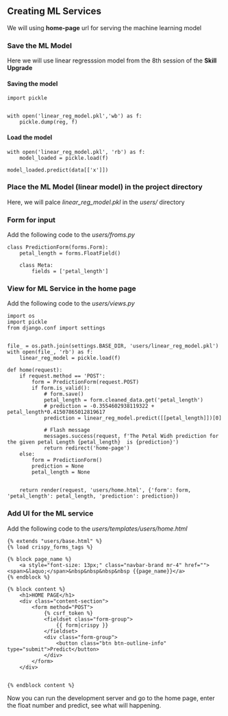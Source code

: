 ## Creating ML Services
We will using **home-page** url for serving the machine learning model

### Save the ML Model
Here we will use linear regresssion model from the 8th session of the **Skill Upgrade** 

#### Saving the model
	import pickle


	with open('linear_reg_model.pkl','wb') as f:
	    pickle.dump(reg, f)

#### Load the model
	with open('linear_reg_model.pkl', 'rb') as f:
	    model_loaded = pickle.load(f)

	model_loaded.predict(data[['x']])

### Place the ML Model (linear model) in the project directory
Here, we will palce *linear_reg_model.pkl* in the *users/* directory

### Form for input
Add the following code to the *users/froms.py*

	class PredictionForm(forms.Form):
		petal_length = forms.FloatField()

		class Meta:
			fields = ['petal_length']


### View for ML Service in the home page
Add the following code to the *users/views.py*

	import os
	import pickle
	from django.conf import settings


	file_ = os.path.join(settings.BASE_DIR, 'users/linear_reg_model.pkl')
	with open(file_, 'rb') as f:
	    linear_reg_model = pickle.load(f)

	def home(request):
		if request.method == 'POST':
			form = PredictionForm(request.POST)
			if form.is_valid():
				# form.save()
				petal_length = form.cleaned_data.get('petal_length')
				# prediction = -0.3554602938119322 + petal_length*0.41507865012819617
				prediction = linear_reg_model.predict([[petal_length]])[0]

				# Flash message
				messages.success(request, f'The Petal Widh prediction for the given petal Length {petal_length}  is {prediction}')
				return redirect('home-page')
		else:
			form = PredictionForm()
			prediction = None
			petal_length = None


		return render(request, 'users/home.html', {'form': form, 'petal_length': petal_length, 'prediction': prediction})

### Add UI for the ML service
Add the following code to the *users/templates/users/home.html*

	{% extends "users/base.html" %}
	{% load crispy_forms_tags %}

	{% block page_name %}
		<a style="font-size: 13px;" class="navbar-brand mr-4" href=""><span>&laquo;</span>&nbsp&nbsp&nbsp&nbsp {{page_name}}</a>
	{% endblock %}

	{% block content %}
		<h1>HOME PAGE</h1>
		<div class="content-section">
			<form method="POST">
				{% csrf_token %}
				<fieldset class="form-group">
					{{ form|crispy }}
				</fieldset>
				<div class="form-group">
					<button class="btn btn-outline-info" type="submit">Predict</button>
				</div>
			</form>
		</div>


	{% endblock content %}

Now you can run the development server and go to the home page, enter the float number and predict, see what will happening.
